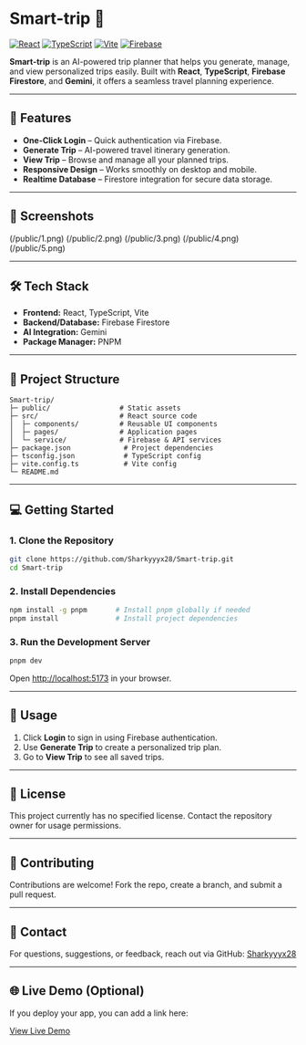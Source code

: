 # Smart-trip 🚀

[![React](https://img.shields.io/badge/React-17.0-blue?logo=react&logoColor=white)](https://reactjs.org/)
[![TypeScript](https://img.shields.io/badge/TypeScript-4.9-blue?logo=typescript&logoColor=white)](https://www.typescriptlang.org/)
[![Vite](https://img.shields.io/badge/Vite-4.4-purple?logo=vite&logoColor=white)](https://vitejs.dev/)
[![Firebase](https://img.shields.io/badge/Firebase-FFCA28?logo=firebase&logoColor=black)](https://firebase.google.com/)

**Smart-trip** is an AI-powered trip planner that helps you generate, manage, and view personalized trips easily. Built with **React**, **TypeScript**, **Firebase Firestore**, and **Gemini**, it offers a seamless travel planning experience.

---

## 🌟 Features

- **One-Click Login** – Quick authentication via Firebase.
- **Generate Trip** – AI-powered travel itinerary generation.
- **View Trip** – Browse and manage all your planned trips.
- **Responsive Design** – Works smoothly on desktop and mobile.
- **Realtime Database** – Firestore integration for secure data storage.

---

## 📸 Screenshots

(/public/1.png)
(/public/2.png)
(/public/3.png)
(/public/4.png)
(/public/5.png)

---

## 🛠 Tech Stack

- **Frontend:** React, TypeScript, Vite
- **Backend/Database:** Firebase Firestore
- **AI Integration:** Gemini
- **Package Manager:** PNPM

---

## 📁 Project Structure

```
Smart-trip/
├─ public/                 # Static assets
├─ src/                    # React source code
│  ├─ components/          # Reusable UI components
│  ├─ pages/               # Application pages
│  └─ service/             # Firebase & API services
├─ package.json             # Project dependencies
├─ tsconfig.json            # TypeScript config
├─ vite.config.ts           # Vite config
└─ README.md
```

---

## 💻 Getting Started

### 1. Clone the Repository

```bash
git clone https://github.com/Sharkyyyx28/Smart-trip.git
cd Smart-trip
```

### 2. Install Dependencies

```bash
npm install -g pnpm       # Install pnpm globally if needed
pnpm install              # Install project dependencies
```

### 3. Run the Development Server

```bash
pnpm dev
```

Open [http://localhost:5173](http://localhost:5173) in your browser.

---

## 🔗 Usage

1. Click **Login** to sign in using Firebase authentication.
2. Use **Generate Trip** to create a personalized trip plan.
3. Go to **View Trip** to see all saved trips.

---

## 📄 License

This project currently has no specified license. Contact the repository owner for usage permissions.

---

## 🤝 Contributing

Contributions are welcome! Fork the repo, create a branch, and submit a pull request.

---

## 📧 Contact

For questions, suggestions, or feedback, reach out via GitHub: [Sharkyyyx28](https://github.com/Sharkyyyx28)

---

## 🌐 Live Demo (Optional)

If you deploy your app, you can add a link here:  

[View Live Demo](#)